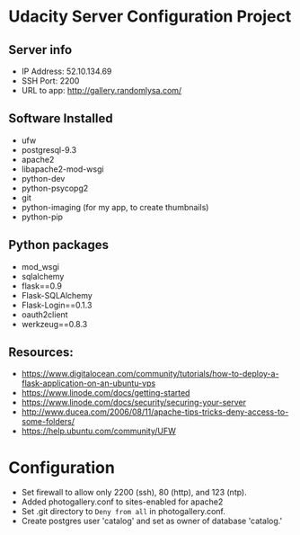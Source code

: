 # Udacity Server Configuration Project

## Server info
* IP Address: 52.10.134.69
* SSH Port: 2200
* URL to app: http://gallery.randomlysa.com/

## Software Installed
* ufw
* postgresql-9.3
* apache2
* libapache2-mod-wsgi 
* python-dev
* python-psycopg2
* git
* python-imaging (for my app, to create thumbnails)
* python-pip

## Python packages
* mod_wsgi
* sqlalchemy
* flask==0.9
* Flask-SQLAlchemy
* Flask-Login==0.1.3
* oauth2client
* werkzeug==0.8.3

## Resources:
* https://www.digitalocean.com/community/tutorials/how-to-deploy-a-flask-application-on-an-ubuntu-vps
* https://www.linode.com/docs/getting-started
* https://www.linode.com/docs/security/securing-your-server
* http://www.ducea.com/2006/08/11/apache-tips-tricks-deny-access-to-some-folders/
* https://help.ubuntu.com/community/UFW

# Configuration
* Set firewall to allow only 2200 (ssh), 80 (http), and 123 (ntp).
* Added photogallery.conf to sites-enabled for apache2
* Set .git directory to `Deny from all` in photogallery.conf.
* Create postgres user 'catalog' and set as owner of database 'catalog.'
